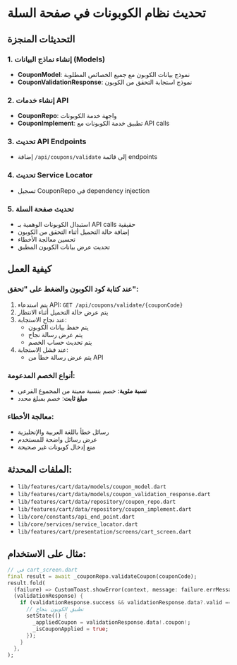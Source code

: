 # تحديث نظام الكوبونات في صفحة السلة

## التحديثات المنجزة

### 1. إنشاء نماذج البيانات (Models)
- **CouponModel**: نموذج بيانات الكوبون مع جميع الخصائص المطلوبة
- **CouponValidationResponse**: نموذج استجابة التحقق من الكوبون

### 2. إنشاء خدمات API
- **CouponRepo**: واجهة خدمة الكوبونات
- **CouponImplement**: تطبيق خدمة الكوبونات مع API calls

### 3. تحديث API Endpoints
- إضافة `/api/coupons/validate` إلى قائمة endpoints

### 4. تحديث Service Locator
- تسجيل CouponRepo في dependency injection

### 5. تحديث صفحة السلة
- استبدال الكوبونات الوهمية بـ API calls حقيقية
- إضافة حالة التحميل أثناء التحقق من الكوبون
- تحسين معالجة الأخطاء
- تحديث عرض بيانات الكوبون المطبق

## كيفية العمل

### عند كتابة كود الكوبون والضغط على "تحقق":
1. يتم استدعاء API: `GET /api/coupons/validate/{couponCode}`
2. يتم عرض حالة التحميل أثناء الانتظار
3. عند نجاح الاستجابة:
   - يتم حفظ بيانات الكوبون
   - يتم عرض رسالة نجاح
   - يتم تحديث حساب الخصم
4. عند فشل الاستجابة:
   - يتم عرض رسالة خطأ من API

### أنواع الخصم المدعومة:
- **نسبة مئوية**: خصم بنسبة معينة من المجموع الفرعي
- **مبلغ ثابت**: خصم بمبلغ محدد

### معالجة الأخطاء:
- رسائل خطأ باللغة العربية والإنجليزية
- عرض رسائل واضحة للمستخدم
- منع إدخال كوبونات غير صحيحة

## الملفات المحدثة:
- `lib/features/cart/data/models/coupon_model.dart`
- `lib/features/cart/data/models/coupon_validation_response.dart`
- `lib/features/cart/data/repository/coupon_repo.dart`
- `lib/features/cart/data/repository/coupon_implement.dart`
- `lib/core/constants/api_end_point.dart`
- `lib/core/services/service_locator.dart`
- `lib/features/cart/presentation/screens/cart_screen.dart`

## مثال على الاستخدام:
```dart
// في cart_screen.dart
final result = await _couponRepo.validateCoupon(couponCode);
result.fold(
  (failure) => CustomToast.showError(context, message: failure.errMessage),
  (validationResponse) {
    if (validationResponse.success && validationResponse.data?.valid == true) {
      // تطبيق الكوبون بنجاح
      setState(() {
        _appliedCoupon = validationResponse.data!.coupon!;
        _isCouponApplied = true;
      });
    }
  },
);
```
